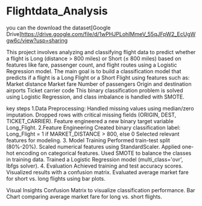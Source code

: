 # Flightdata_Analysis

you can the download the dataset[Google Drive]https://drive.google.com/file/d/1wPHJPLohIMmeV_55qJFpW2_EcUgWgw6c/view?usp=sharing

This project involves analyzing and classifying flight data to predict whether a flight is Long (distance > 800 miles) or Short (≤ 800 miles) based on features like fare, passenger count, and flight routes using a Logistic Regression model.
The main goal is to build a classification model that predicts if a flight is a Long Flight or a Short Flight using features such as:
Market distance
Market fare
Number of passengers
Origin and destination airports
Ticket carrier code
This binary classification problem is solved using Logistic Regression, and class imbalance is handled with SMOTE.

key steps
1.Data Preprocessing:
Handled missing values using median/zero imputation.
Dropped rows with critical missing fields (ORIGIN, DEST, TICKET_CARRIER).
Feature engineered a new binary target variable Long_Flight.
2.Feature Engineering
Created binary classification label:
Long_Flight = 1 if MARKET_DISTANCE > 800, else 0
Selected relevant features for modeling.
3. Model Training
Performed train-test split (80%-20%).
Scaled numerical features using StandardScaler.
Applied one-hot encoding on categorical features.
Used SMOTE to balance the classes in training data.
Trained a Logistic Regression model (multi_class='ovr', lbfgs solver).
4. Evaluation
Achieved training and test accuracy scores.
Visualized results with a confusion matrix.
Evaluated average market fare for short vs. long flights using bar plots.

Visual Insights
Confusion Matrix to visualize classification performance.
Bar Chart comparing average market fare for long vs. short flights.
